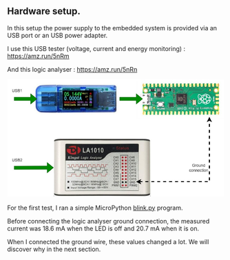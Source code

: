 ## Hardware setup.

In this setup the power supply to the embedded system is provided via an USB port or an USB power adapter.

I use this USB tester (voltage, current and energy monitoring) : https://amz.run/5nRm 

And this logic analyser : https://amz.run/5nRn 

![](setup.jpg)

For the first test, I ran a simple MicroPython [blink.py](blink.py) program.

Before connecting the logic analyser ground connection, the measured current was 18.6 mA when the LED is off and 20.7 mA when it is on.

When I connected the ground wire, these values changed a lot. We will discover why in the next section.
